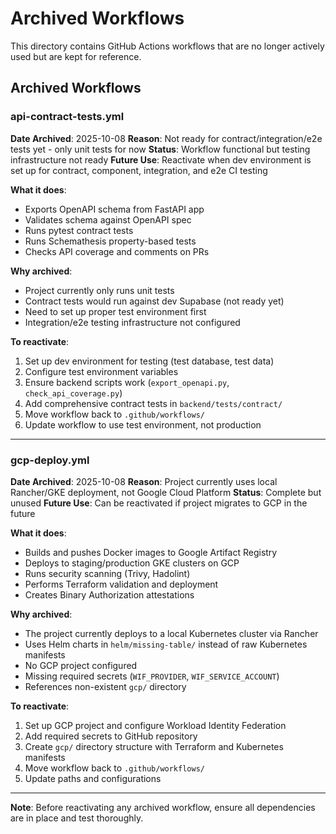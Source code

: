 # Archived Workflows

This directory contains GitHub Actions workflows that are no longer actively used but are kept for reference.

## Archived Workflows

### api-contract-tests.yml
**Date Archived**: 2025-10-08
**Reason**: Not ready for contract/integration/e2e tests yet - only unit tests for now
**Status**: Workflow functional but testing infrastructure not ready
**Future Use**: Reactivate when dev environment is set up for contract, component, integration, and e2e CI testing

**What it does**:
- Exports OpenAPI schema from FastAPI app
- Validates schema against OpenAPI spec
- Runs pytest contract tests
- Runs Schemathesis property-based tests
- Checks API coverage and comments on PRs

**Why archived**:
- Project currently only runs unit tests
- Contract tests would run against dev Supabase (not ready yet)
- Need to set up proper test environment first
- Integration/e2e testing infrastructure not configured

**To reactivate**:
1. Set up dev environment for testing (test database, test data)
2. Configure test environment variables
3. Ensure backend scripts work (`export_openapi.py`, `check_api_coverage.py`)
4. Add comprehensive contract tests in `backend/tests/contract/`
5. Move workflow back to `.github/workflows/`
6. Update workflow to use test environment, not production

---

### gcp-deploy.yml
**Date Archived**: 2025-10-08
**Reason**: Project currently uses local Rancher/GKE deployment, not Google Cloud Platform
**Status**: Complete but unused
**Future Use**: Can be reactivated if project migrates to GCP in the future

**What it does**:
- Builds and pushes Docker images to Google Artifact Registry
- Deploys to staging/production GKE clusters on GCP
- Runs security scanning (Trivy, Hadolint)
- Performs Terraform validation and deployment
- Creates Binary Authorization attestations

**Why archived**:
- The project currently deploys to a local Kubernetes cluster via Rancher
- Uses Helm charts in `helm/missing-table/` instead of raw Kubernetes manifests
- No GCP project configured
- Missing required secrets (`WIF_PROVIDER`, `WIF_SERVICE_ACCOUNT`)
- References non-existent `gcp/` directory

**To reactivate**:
1. Set up GCP project and configure Workload Identity Federation
2. Add required secrets to GitHub repository
3. Create `gcp/` directory structure with Terraform and Kubernetes manifests
4. Move workflow back to `.github/workflows/`
5. Update paths and configurations

---

**Note**: Before reactivating any archived workflow, ensure all dependencies are in place and test thoroughly.
